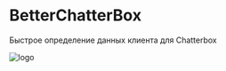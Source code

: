 # BetterChatterBox

Быстрое определение данных клиента для Chatterbox

![logo](https://github.com/user-attachments/assets/2007994c-d747-40d0-8d1e-070b569b42cb)
